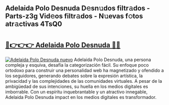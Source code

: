 ## Adelaida Polo Desnuda D𝚎sn𝚞dos filtr𝚊dos - Parts-z3g Vid𝚎os filtr𝚊dos - N𝚞evas f𝚘tos atr𝚊ctivas 4TsQ0

# <h2><a href="http://mb3krla.tromn.icu/?c=Adelaida+Polo+Desnuda">🔗👉👉👉 Adelaida Polo Desnuda 🔗🔗</a></h2>

[![Adelaida Polo Desnuda nuevo](https://i.imgur.com/pEAQMta.gif)](http://mb3krla.tromn.icu/?c=Adelaida+Polo+Desnuda)
Adelaida Polo Desnuda, una persona compleja y esquiva, desafía la categorización fácil. Su enfoque poco ortodoxo para construir una personalidad web ha magnetizado y ofendido a los seguidores, generando debates sobre la expresión artística, la privacidad y las complejidades de las comunidades virtuales. A pesar de la ambigüedad de sus intenciones, su huella en los medios digitales es imborrable. Con un espíritu inquebrantable y un atractivo innegable, Adelaida Polo Desnuda impact en los medios digitales es transformador.
